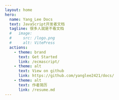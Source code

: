 ```yaml
---
layout: home
hero:
  name: Yang_Lee Docs
  text: JavaScript开发者文档
  tagline: 很多人就是不看文档
  #   image:
  #     src: /logo.png
  #     alt: VitePress
  actions:
    - theme: brand
      text: Get Started
      link: /ecmascript/
    - theme: alt
      text: View on github
      link: https://github.com/yanglee2421/docs/
    - theme: alt
      text: 作者简历
      link: /resume.md
---
```

